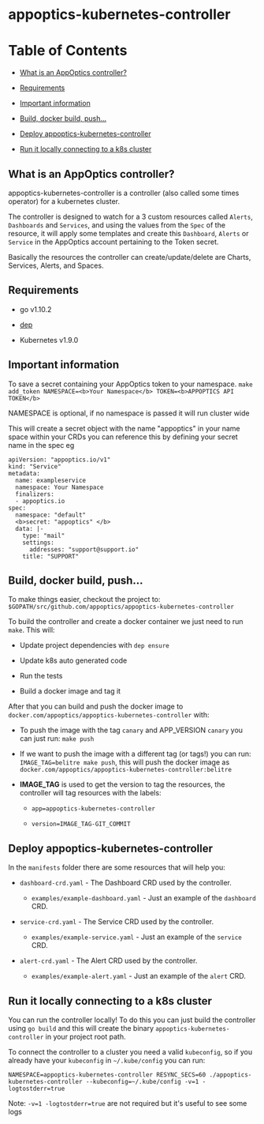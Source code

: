 
# appoptics-kubernetes-controller  
  
# Table of Contents  
  
* [What is an AppOptics controller?](#What_is_an_AppOptics_controller?)  
  
* [Requirements](#Requirements)  
  
* [Important information](#)  
  
* [Build, docker build, push...](#Build,-docker-build,-push...)  
  
* [Deploy appoptics-kubernetes-controller](#Deploy-appoptics-kubernetes-controller)  
  
* [Run it locally connecting to a k8s cluster](#Run-it-locally-connecting-to-a-k8s-cluster)  
  
  
## What is an AppOptics controller?  
  
appoptics-kubernetes-controller is a controller (also called some times operator) for a kubernetes cluster.  
  
The controller is designed to watch for a 3 custom resources called `Alerts`, `Dashboards` and `Services`, and using the values from the `Spec` of the resource, it will apply some templates and create this `Dashboard`, `Alerts` or `Service` in the AppOptics account pertaining to the Token secret.  
  
Basically the resources the controller can create/update/delete are Charts, Services, Alerts, and Spaces.  
  
  
## Requirements  
  
  * go v1.10.2  
  
  * [dep](https://github.com/golang/dep)  
  
  * Kubernetes v1.9.0  
  
  
## Important information  
  To save a secret containing your AppOptics token to your namespace.
  `make add_token NAMESPACE=<b>Your Namespace</b> TOKEN=<b>APPOPTICS API TOKEN</b>`

  NAMESPACE is optional, if no namespace is passed it will run cluster wide


This will create a secret object with the name "appoptics" in your name space within your CRDs you can reference this by defining your secret name in the spec eg 
```
apiVersion: "appoptics.io/v1"  
kind: "Service"  
metadata:  
  name: exampleservice  
  namespace: Your Namespace  
  finalizers:  
  - appoptics.io  
spec:  
  namespace: "default"  
  <b>secret: "appoptics" </b> 
  data: |-  
    type: "mail"  
    settings:  
      addresses: "support@support.io"  
    title: "SUPPORT"
```
  
## Build, docker build, push...  
  
To make things easier, checkout the project to:  
`$GOPATH/src/github.com/appoptics/appoptics-kubernetes-controller`  
  
To build the controller and create a docker container we just need to run `make`. This will:  
  
  * Update project dependencies with `dep ensure`  
  
  * Update k8s auto generated code  
  
  * Run the tests  
  
  * Build a docker image and tag it    
  
After that you can build and push the docker image to `docker.com/appoptics/appoptics-kubernetes-controller` with:  
  
  * To push the image with the tag `canary` and APP_VERSION `canary` you can just run: `make push`  
  
  * If we want to push the image with a different tag (or tags!) you can run: `IMAGE_TAG=belitre make push`, this will push the docker image as `docker.com/appoptics/appoptics-kubernetes-controller:belitre`  
  
  * __IMAGE_TAG__ is used to get the version to tag the resources, the controller will tag resources with the labels:  
  
    * `app=appoptics-kubernetes-controller`  
  
    * `version=IMAGE_TAG-GIT_COMMIT`  
    
  
## Deploy appoptics-kubernetes-controller   
In the `manifests` folder there are some resources that will help you:  
   
  * `dashboard-crd.yaml` - The Dashboard CRD used by the controller.  
	  * `examples/example-dashboard.yaml` - Just an example of the `dashboard` CRD.  

  * `service-crd.yaml` - The Service CRD used by the controller.  
	  * `examples/example-service.yaml` - Just an example of the `service` CRD.  

  * `alert-crd.yaml` - The Alert CRD used by the controller.  
	  * `examples/example-alert.yaml` - Just an example of the `alert` CRD.  
  
## Run it locally connecting to a k8s cluster  
  
You can run the controller locally! To do this you can just build the controller using `go build` and this will create the binary `appoptics-kubernetes-controller` in your project root path.  
  
To connect the controller to a cluster you need a valid `kubeconfig`, so if you already have your `kubeconfig` in `~/.kube/config` you can run:  
  
```  
NAMESPACE=appoptics-kubernetes-controller RESYNC_SECS=60 ./appoptics-kubernetes-controller --kubeconfig=~/.kube/config -v=1 -logtostderr=true  
```  
  
Note: `-v=1 -logtostderr=true` are not required but it's useful to see some logs